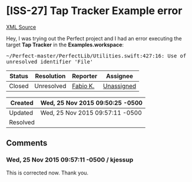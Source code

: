 # [ISS-27] Tap Tracker Example error

[XML Source](./xml/ISS-27.xml)
<p><p>Hey, I was trying out the Perfect project and I had an error executing the target <b>Tap Tracker</b> in the <b>Examples.workspace</b>:</p>

<p><tt>~/Perfect-master/PerfectLib/Utilities.swift:427:16: Use of unresolved identifier 'File'</tt></p></p>





Status|Resolution|Reporter|Assignee
------|----------|--------|--------
Closed|Unresolved|[Fabio K.](fabioknoedt)|[Unassigned]($-1)





Created|Wed, 25 Nov 2015 09:50:25 -0500
-------|--------------
Updated|Wed, 25 Nov 2015 09:57:11 -0500
Resolved|


## Comments




### Wed, 25 Nov 2015 09:57:11 -0500 / kjessup 

<p><p>This is corrected now. Thank you.</p></p>


